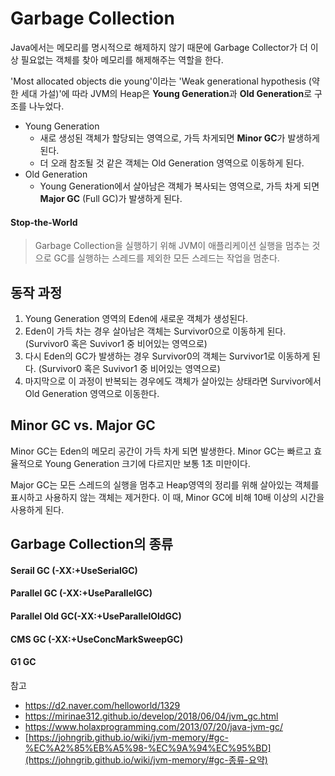 # Garbage Collection

Java에서는 메모리를 명시적으로 해제하지 않기 때문에 Garbage Collector가 더 이상 필요없는 객체를 찾아 메모리를 해제해주는 역할을 한다.

'Most allocated objects die young'이라는  'Weak generational hypothesis (약한 세대 가설)'에 따라 JVM의 Heap은 **Young Generation**과 **Old Generation**로 구조를 나누었다.

* Young Generation
  * 새로 생성된 객체가 할당되는 영역으로, 가득 차게되면 **Minor GC**가 발생하게 된다.
  * 더 오래 참조될 것 같은 객체는 Old Generation 영역으로 이동하게 된다.
* Old Generation
  * Young Generation에서 살아남은 객체가 복사되는 영역으로, 가득 차게 되면 **Major GC** (Full GC)가 발생하게 된다.

#### Stop-the-World

> Garbage Collection을 실행하기 위해 JVM이 애플리케이션 실행을 멈추는 것으로 GC를 실행하는 스레드를 제외한 모든 스레드는 작업을 멈춘다.



## 동작 과정

1. Young Generation 영역의 Eden에 새로운 객체가 생성된다.
2. Eden이 가득 차는 경우 살아남은 객체는 Survivor0으로 이동하게 된다. (Survivor0 혹은 Suvivor1 중 비어있는 영역으로)
3. 다시 Eden의 GC가 발생하는 경우 Survivor0의 객체는 Survivor1로 이동하게 된다. (Survivor0 혹은 Suvivor1 중 비어있는 영역으로)
4. 마지막으로 이 과정이 반복되는 경우에도 객체가 살아있는 상태라면 Survivor에서 Old Generation 영역으로 이동한다.



## Minor GC vs. Major GC

Minor GC는 Eden의 메모리 공간이 가득 차게 되면 발생한다. Minor GC는 빠르고 효율적으로 Young Generation 크기에 다르지만 보통 1초 미만이다. 

Major GC는 모든 스레드의 실행을 멈추고 Heap영역의 정리를 위해 살아있는 객체를 표시하고 사용하지 않는 객체는 제거한다. 이 때, Minor GC에 비해 10배 이상의 시간을 사용하게 된다.



## Garbage Collection의 종류

#### Serail GC (-XX:+UseSerialGC)

#### Parallel GC (-XX:+UseParallelGC)

#### Parallel Old GC(-XX:+UseParallelOldGC)

#### CMS GC (-XX:+UseConcMarkSweepGC)

#### G1 GC







참고

* https://d2.naver.com/helloworld/1329
* https://mirinae312.github.io/develop/2018/06/04/jvm_gc.html
* https://www.holaxprogramming.com/2013/07/20/java-jvm-gc/
* [https://johngrib.github.io/wiki/jvm-memory/#gc-%EC%A2%85%EB%A5%98-%EC%9A%94%EC%95%BD](https://johngrib.github.io/wiki/jvm-memory/#gc-종류-요약)